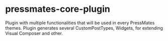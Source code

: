 # pressmates-core-plugin
Plugin with multiple functionalities that will be used in every PressMates themes. Plugin generates several CustomPostTypes, Widgets, for extending Visual Composer and other.
